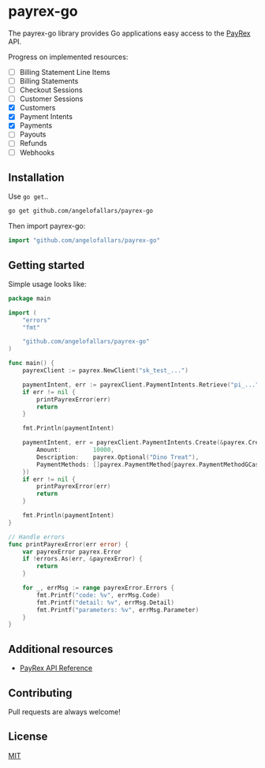 # payrex-go

The payrex-go library provides Go applications easy access to the [PayRex](https://www.payrexhq.com/) API.

Progress on implemented resources:
- [ ] Billing Statement Line Items
- [ ] Billing Statements
- [ ] Checkout Sessions
- [ ] Customer Sessions
- [x] Customers
- [x] Payment Intents
- [x] Payments
- [ ] Payouts
- [ ] Refunds
- [ ] Webhooks

## Installation

Use `go get`..

```sh
go get github.com/angelofallars/payrex-go
```

Then import payrex-go:

```go
import "github.com/angelofallars/payrex-go"
```

## Getting started

Simple usage looks like:

```go
package main

import (
	"errors"
	"fmt"

	"github.com/angelofallars/payrex-go"
)

func main() {
	payrexClient := payrex.NewClient("sk_test_...")

	paymentIntent, err := payrexClient.PaymentIntents.Retrieve("pi_...")
	if err != nil {
		printPayrexError(err)
		return
	}

	fmt.Println(paymentIntent)

	paymentIntent, err = payrexClient.PaymentIntents.Create(&payrex.CreatePaymentIntentOptions{
		Amount:         10000,
		Description:    payrex.Optional("Dino Treat"),
		PaymentMethods: []payrex.PaymentMethod{payrex.PaymentMethodGCash},
	})
	if err != nil {
		printPayrexError(err)
		return
	}

	fmt.Println(paymentIntent)
}

// Handle errors
func printPayrexError(err error) {
	var payrexError payrex.Error
	if !errors.As(err, &payrexError) {
		return
	}

	for _, errMsg := range payrexError.Errors {
		fmt.Printf("code: %v", errMsg.Code)
		fmt.Printf("detail: %v", errMsg.Detail)
		fmt.Printf("parameters: %v", errMsg.Parameter)
	}
}
```

## Additional resources

- [PayRex API Reference](https://docs.payrexhq.com/docs/api/core_resources)

## Contributing

Pull requests are always welcome!

## License

[MIT](./LICENSE)
